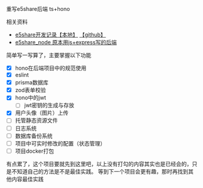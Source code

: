 重写e5share后端 ts+hono

相关资料
- [e5share开发记录【本地】](../../../240215-e5-website-dev-diary/README.md) [【github】](https://github.com/haruki1953/240215-e5-website-dev-diary)
- [e5share_node 原本用js+express写的后端](https://github.com/haruki1953/e5share_node)

简单写一写算了，主要掌握以下功能
- [x] hono在后端项目中的规范使用
- [x] eslint
- [x] prisma数据库
- [x] zod表单校验
- [x] hono中的jwt
	- [ ] jwt密钥的生成与存放
- [x] 用户头像（图片）上传
- [ ] 托管静态资源文件
- [ ] 日志系统
- [ ] 数据库备份系统
- [ ] 项目中可实时修改的配置（状态管理）
- [ ] 项目docker打包

有点累了，这个项目要就先到这里吧，以上没有打勾的内容其实也是已经会的，只是不知道自己的方法是不是最佳实践。
等到下一个项目会更有趣，那时再找到其他内容最佳实践